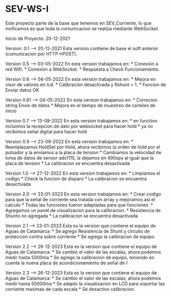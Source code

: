 
# SEV-WS-I
Este proyecto parte de la base que tenemos en SEV_Corriente, lo que moficamos es que toda la comunicacion se realiza mediante WebSocket.

Inicio de Proyecto: 20-12-2021

Version: 0.1 -->  20-12-2021
    Esta version contiene de base el soft anterior (comunicacion por HTTP->POST). 

Version 0.5  -->  03-05-2022
    En esta version trabajamos en:
     * Conexión a red Wifi.
     * Conexión a WebSocket.
     * Respuesta a Check Funcionamiento.

Version 0.6 -->  04-05-2022
    En esta version trabajamos en:
     * Mejora en visor de valores en lcd.
     * Calibración desactivada y Rshunt = 1.
     * Funcion de Enviar datos OK

Version 0.61 -->  04-05-2022
    En esta version trabajamos en:
     * Correcion string Envio de datos
     * Mejora en el tiempo de muestreo de carteles de inicio

Version 0.7  --> 13-09-2022
    En esta version trabajamos en:
     * en function incluimos la recepcion de dato por websocket para hacer hold
     * ya no recibimos señal digital para hacer hold

Version 0.9 --> 23-09-2022
    En esta version trabajamos en:
     * Reemplazamos HoldSet por Hold, ahora recibimos la orden de hold por el pulsador y la enviamos a la placa de tension
     * Cambiamos la velocidad de toma de datos de sensor ads1115, la dejamos en 490sps al igual que la placa de tension
     * La calibracion se encuentra desactivada

Version 1.0 --> 27-12-2022
    En esta version trabajamos en:
     * Limpiamos el codigo
     * Check la funcion de disparo
     * La calibracion se encuentra desactivada

Version 2.0 --> 23-01-2023
    En esta version trabajamos en:
     * Crear codigo para que la señal de corriente sea tratada con array y mejoramos asi el calculo
     * Todas las funciones fueron adaptadas para que funcionen.
     * Agregamos un panel de visualizacion para la calibracion.
     * Resistencia de Shunto no agregada
     * La calibracion se encuentra desactivada

Version 2.1 --> 23-01-2023
    Esta es la version que contiene el equipo de Aguas de Catamarca:
    * Se agrego Resistencia de Shunt y circuito de proteccion contra sobre corriente
    * Se agrego la calibracion de equipo.

Version 2.2 --> 26-12-2023
    Esta es la version que contiene el equipo de Aguas de Catamarca:
    * Se cambio el valor de las escalas, ahora podemos medir hasta 5000ma
    * Se agrego la calibracion de equipo, teniendo en cuenta la nueva placa de acondicionamiento de señal de I

Version 2.3 --> 26-12-2023
    Esta es la version que contiene el equipo de Aguas de Catamarca:
    * Se cambio el valor de las escalas, ahora podemos medir hasta 50000ma
    * Se adapto la visualizacion en LCD para soportar las corriente maximas de cada escala
    * Se desactivo calibracion.
